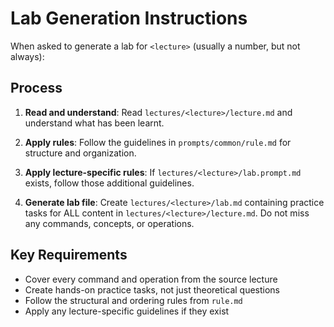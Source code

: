# Lab Generation Instructions

When asked to generate a lab for `<lecture>` (usually a number, but not always):

## Process

1. **Read and understand**: Read `lectures/<lecture>/lecture.md` and understand what has been learnt.

2. **Apply rules**: Follow the guidelines in `prompts/common/rule.md` for structure and organization.

3. **Apply lecture-specific rules**: If `lectures/<lecture>/lab.prompt.md` exists, follow those additional guidelines.

4. **Generate lab file**: Create `lectures/<lecture>/lab.md` containing practice tasks for ALL content in `lectures/<lecture>/lecture.md`. Do not miss any commands, concepts, or operations.

## Key Requirements

- Cover every command and operation from the source lecture
- Create hands-on practice tasks, not just theoretical questions
- Follow the structural and ordering rules from `rule.md`
- Apply any lecture-specific guidelines if they exist
